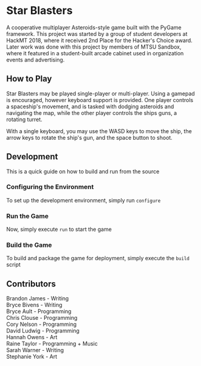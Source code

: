 # Star Blasters
A cooperative multiplayer Asteroids-style game built with the PyGame framework. This project was started by a group of student developers at HackMT 2018, where it received 2nd Place for the Hacker's Choice award. Later work was done with this project by members of MTSU Sandbox, where it featured in a student-built arcade cabinet used in organization events and advertising.

## How to Play
Star Blasters may be played single-player or multi-player. Using a gamepad is encouraged, however keyboard support is provided. One player controls a spaceship's movement, and is tasked with dodging asteroids and navigating the map, while the other player controls the ships guns, a rotating turret.

With a single keyboard, you may use the WASD keys to move the ship, the arrow keys to rotate the ship's gun, and the space button to shoot.

## Development
This is a quick guide on how to build and run from the source

### Configuring the Environment
To set up the development environment, simply run `configure`

### Run the Game
Now, simply execute `run` to start the game

### Build the Game
To build and package the game for deployment, simply execute the `build` script

## Contributors
Brandon James - Writing <br />
Bryce Bivens - Writing <br />
Bryce Ault - Programming <br />
Chris Clouse - Programming <br />
Cory Nelson - Programming <br />
David Ludwig - Programming <br />
Hannah Owens - Art <br />
Raine Taylor - Programming + Music <br />
Sarah Warner - Writing <br />
Stephanie York - Art <br />
